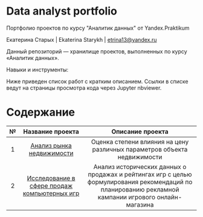 # Data analyst portfolio
Портфолио проектов по курсу "Аналитик данных" от Yandex.Praktikum

Екатерина Старых | Ekaterina Starykh | etrina13@yandex.ru

Данный репозиторий — хранилище проектов, выполненных по курсу «Аналитик данных».

Навыки и инструменты: 

Ниже приведен список работ с кратким описанием. Ссылки в списке ведут на страницы просмотра кода через Jupyter nbviewer.

# Содержание

| № | Название проекта  | Описание проекта   |
| :---:   | :---: | :---: |
| 1 | [Анализ рынка недвижимости](https://github.com/EtrinaS/data_analyst_portfolio/blob/main/projects/YP_3_flats_.ipynb)   | Оценка степени влияния на цену различных параметров объекта недвижимости  |
| 2 | [Исследование в сфере продаж компьютерных игр](https://github.com/EtrinaS/data_analyst_portfolio/blob/main/projects/YP_5_games_.ipynb) | Анализ исторических данных о продажах и рейтингах игр с целью формулирования рекомендаций по планированию рекламной кампании игрового онлайн-магазина|
